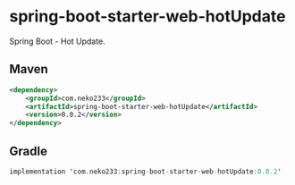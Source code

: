 # spring-boot-starter-web-hotUpdate

Spring Boot - Hot Update.

## Maven
```xml
<dependency>
    <groupId>com.neko233</groupId>
    <artifactId>spring-boot-starter-web-hotUpdate</artifactId>
    <version>0.0.2</version>
</dependency>
```

## Gradle
```kotlin
implementation 'com.neko233:spring-boot-starter-web-hotUpdate:0.0.2'
```